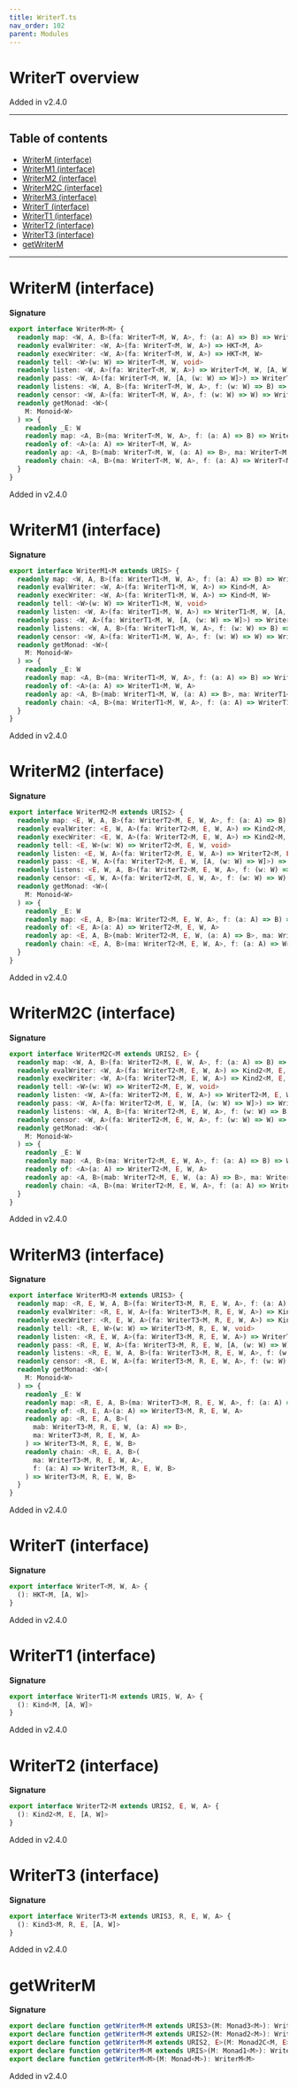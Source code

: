 ```yaml
---
title: WriterT.ts
nav_order: 102
parent: Modules
---
```


# WriterT overview

Added in v2.4.0

---

<h2 class="text-delta">Table of contents</h2>

- [WriterM (interface)](#writerm-interface)
- [WriterM1 (interface)](#writerm1-interface)
- [WriterM2 (interface)](#writerm2-interface)
- [WriterM2C (interface)](#writerm2c-interface)
- [WriterM3 (interface)](#writerm3-interface)
- [WriterT (interface)](#writert-interface)
- [WriterT1 (interface)](#writert1-interface)
- [WriterT2 (interface)](#writert2-interface)
- [WriterT3 (interface)](#writert3-interface)
- [getWriterM](#getwriterm)

---

# WriterM (interface)

**Signature**

```ts
export interface WriterM<M> {
  readonly map: <W, A, B>(fa: WriterT<M, W, A>, f: (a: A) => B) => WriterT<M, W, B>
  readonly evalWriter: <W, A>(fa: WriterT<M, W, A>) => HKT<M, A>
  readonly execWriter: <W, A>(fa: WriterT<M, W, A>) => HKT<M, W>
  readonly tell: <W>(w: W) => WriterT<M, W, void>
  readonly listen: <W, A>(fa: WriterT<M, W, A>) => WriterT<M, W, [A, W]>
  readonly pass: <W, A>(fa: WriterT<M, W, [A, (w: W) => W]>) => WriterT<M, W, A>
  readonly listens: <W, A, B>(fa: WriterT<M, W, A>, f: (w: W) => B) => WriterT<M, W, [A, B]>
  readonly censor: <W, A>(fa: WriterT<M, W, A>, f: (w: W) => W) => WriterT<M, W, A>
  readonly getMonad: <W>(
    M: Monoid<W>
  ) => {
    readonly _E: W
    readonly map: <A, B>(ma: WriterT<M, W, A>, f: (a: A) => B) => WriterT<M, W, B>
    readonly of: <A>(a: A) => WriterT<M, W, A>
    readonly ap: <A, B>(mab: WriterT<M, W, (a: A) => B>, ma: WriterT<M, W, A>) => WriterT<M, W, B>
    readonly chain: <A, B>(ma: WriterT<M, W, A>, f: (a: A) => WriterT<M, W, B>) => WriterT<M, W, B>
  }
}
```

Added in v2.4.0

# WriterM1 (interface)

**Signature**

```ts
export interface WriterM1<M extends URIS> {
  readonly map: <W, A, B>(fa: WriterT1<M, W, A>, f: (a: A) => B) => WriterT1<M, W, B>
  readonly evalWriter: <W, A>(fa: WriterT1<M, W, A>) => Kind<M, A>
  readonly execWriter: <W, A>(fa: WriterT1<M, W, A>) => Kind<M, W>
  readonly tell: <W>(w: W) => WriterT1<M, W, void>
  readonly listen: <W, A>(fa: WriterT1<M, W, A>) => WriterT1<M, W, [A, W]>
  readonly pass: <W, A>(fa: WriterT1<M, W, [A, (w: W) => W]>) => WriterT1<M, W, A>
  readonly listens: <W, A, B>(fa: WriterT1<M, W, A>, f: (w: W) => B) => WriterT1<M, W, [A, B]>
  readonly censor: <W, A>(fa: WriterT1<M, W, A>, f: (w: W) => W) => WriterT1<M, W, A>
  readonly getMonad: <W>(
    M: Monoid<W>
  ) => {
    readonly _E: W
    readonly map: <A, B>(ma: WriterT1<M, W, A>, f: (a: A) => B) => WriterT1<M, W, B>
    readonly of: <A>(a: A) => WriterT1<M, W, A>
    readonly ap: <A, B>(mab: WriterT1<M, W, (a: A) => B>, ma: WriterT1<M, W, A>) => WriterT1<M, W, B>
    readonly chain: <A, B>(ma: WriterT1<M, W, A>, f: (a: A) => WriterT1<M, W, B>) => WriterT1<M, W, B>
  }
}
```

Added in v2.4.0

# WriterM2 (interface)

**Signature**

```ts
export interface WriterM2<M extends URIS2> {
  readonly map: <E, W, A, B>(fa: WriterT2<M, E, W, A>, f: (a: A) => B) => WriterT2<M, E, W, B>
  readonly evalWriter: <E, W, A>(fa: WriterT2<M, E, W, A>) => Kind2<M, E, A>
  readonly execWriter: <E, W, A>(fa: WriterT2<M, E, W, A>) => Kind2<M, E, W>
  readonly tell: <E, W>(w: W) => WriterT2<M, E, W, void>
  readonly listen: <E, W, A>(fa: WriterT2<M, E, W, A>) => WriterT2<M, E, W, [A, W]>
  readonly pass: <E, W, A>(fa: WriterT2<M, E, W, [A, (w: W) => W]>) => WriterT2<M, E, W, A>
  readonly listens: <E, W, A, B>(fa: WriterT2<M, E, W, A>, f: (w: W) => B) => WriterT2<M, E, W, [A, B]>
  readonly censor: <E, W, A>(fa: WriterT2<M, E, W, A>, f: (w: W) => W) => WriterT2<M, E, W, A>
  readonly getMonad: <W>(
    M: Monoid<W>
  ) => {
    readonly _E: W
    readonly map: <E, A, B>(ma: WriterT2<M, E, W, A>, f: (a: A) => B) => WriterT2<M, E, W, B>
    readonly of: <E, A>(a: A) => WriterT2<M, E, W, A>
    readonly ap: <E, A, B>(mab: WriterT2<M, E, W, (a: A) => B>, ma: WriterT2<M, E, W, A>) => WriterT2<M, E, W, B>
    readonly chain: <E, A, B>(ma: WriterT2<M, E, W, A>, f: (a: A) => WriterT2<M, E, W, B>) => WriterT2<M, E, W, B>
  }
}
```

Added in v2.4.0

# WriterM2C (interface)

**Signature**

```ts
export interface WriterM2C<M extends URIS2, E> {
  readonly map: <W, A, B>(fa: WriterT2<M, E, W, A>, f: (a: A) => B) => WriterT2<M, E, W, B>
  readonly evalWriter: <W, A>(fa: WriterT2<M, E, W, A>) => Kind2<M, E, A>
  readonly execWriter: <W, A>(fa: WriterT2<M, E, W, A>) => Kind2<M, E, W>
  readonly tell: <W>(w: W) => WriterT2<M, E, W, void>
  readonly listen: <W, A>(fa: WriterT2<M, E, W, A>) => WriterT2<M, E, W, [A, W]>
  readonly pass: <W, A>(fa: WriterT2<M, E, W, [A, (w: W) => W]>) => WriterT2<M, E, W, A>
  readonly listens: <W, A, B>(fa: WriterT2<M, E, W, A>, f: (w: W) => B) => WriterT2<M, E, W, [A, B]>
  readonly censor: <W, A>(fa: WriterT2<M, E, W, A>, f: (w: W) => W) => WriterT2<M, E, W, A>
  readonly getMonad: <W>(
    M: Monoid<W>
  ) => {
    readonly _E: W
    readonly map: <A, B>(ma: WriterT2<M, E, W, A>, f: (a: A) => B) => WriterT2<M, E, W, B>
    readonly of: <A>(a: A) => WriterT2<M, E, W, A>
    readonly ap: <A, B>(mab: WriterT2<M, E, W, (a: A) => B>, ma: WriterT2<M, E, W, A>) => WriterT2<M, E, W, B>
    readonly chain: <A, B>(ma: WriterT2<M, E, W, A>, f: (a: A) => WriterT2<M, E, W, B>) => WriterT2<M, E, W, B>
  }
}
```

Added in v2.4.0

# WriterM3 (interface)

**Signature**

```ts
export interface WriterM3<M extends URIS3> {
  readonly map: <R, E, W, A, B>(fa: WriterT3<M, R, E, W, A>, f: (a: A) => B) => WriterT3<M, R, E, W, B>
  readonly evalWriter: <R, E, W, A>(fa: WriterT3<M, R, E, W, A>) => Kind3<M, R, E, A>
  readonly execWriter: <R, E, W, A>(fa: WriterT3<M, R, E, W, A>) => Kind3<M, R, E, W>
  readonly tell: <R, E, W>(w: W) => WriterT3<M, R, E, W, void>
  readonly listen: <R, E, W, A>(fa: WriterT3<M, R, E, W, A>) => WriterT3<M, R, E, W, [A, W]>
  readonly pass: <R, E, W, A>(fa: WriterT3<M, R, E, W, [A, (w: W) => W]>) => WriterT3<M, R, E, W, A>
  readonly listens: <R, E, W, A, B>(fa: WriterT3<M, R, E, W, A>, f: (w: W) => B) => WriterT3<M, R, E, W, [A, B]>
  readonly censor: <R, E, W, A>(fa: WriterT3<M, R, E, W, A>, f: (w: W) => W) => WriterT3<M, R, E, W, A>
  readonly getMonad: <W>(
    M: Monoid<W>
  ) => {
    readonly _E: W
    readonly map: <R, E, A, B>(ma: WriterT3<M, R, E, W, A>, f: (a: A) => B) => WriterT3<M, R, E, W, B>
    readonly of: <R, E, A>(a: A) => WriterT3<M, R, E, W, A>
    readonly ap: <R, E, A, B>(
      mab: WriterT3<M, R, E, W, (a: A) => B>,
      ma: WriterT3<M, R, E, W, A>
    ) => WriterT3<M, R, E, W, B>
    readonly chain: <R, E, A, B>(
      ma: WriterT3<M, R, E, W, A>,
      f: (a: A) => WriterT3<M, R, E, W, B>
    ) => WriterT3<M, R, E, W, B>
  }
}
```

Added in v2.4.0

# WriterT (interface)

**Signature**

```ts
export interface WriterT<M, W, A> {
  (): HKT<M, [A, W]>
}
```

Added in v2.4.0

# WriterT1 (interface)

**Signature**

```ts
export interface WriterT1<M extends URIS, W, A> {
  (): Kind<M, [A, W]>
}
```

Added in v2.4.0

# WriterT2 (interface)

**Signature**

```ts
export interface WriterT2<M extends URIS2, E, W, A> {
  (): Kind2<M, E, [A, W]>
}
```

Added in v2.4.0

# WriterT3 (interface)

**Signature**

```ts
export interface WriterT3<M extends URIS3, R, E, W, A> {
  (): Kind3<M, R, E, [A, W]>
}
```

Added in v2.4.0

# getWriterM

**Signature**

```ts
export declare function getWriterM<M extends URIS3>(M: Monad3<M>): WriterM3<M>
export declare function getWriterM<M extends URIS2>(M: Monad2<M>): WriterM2<M>
export declare function getWriterM<M extends URIS2, E>(M: Monad2C<M, E>): WriterM2C<M, E>
export declare function getWriterM<M extends URIS>(M: Monad1<M>): WriterM1<M>
export declare function getWriterM<M>(M: Monad<M>): WriterM<M>
```

Added in v2.4.0
